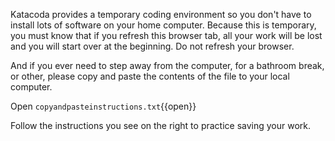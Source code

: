 Katacoda provides a temporary coding environment so you don't have to install lots of software on your home computer.  Because this is temporary, you must know that if you refresh this browser tab, all your work will be lost and you will start over at the beginning.  Do not refresh your browser.

And if you ever need to step away from the computer, for a bathroom break, or other, please copy and paste the contents of the file to your local computer.  

Open `copyandpasteinstructions.txt`{{open}}

Follow the instructions you see on the right to practice saving your work.

